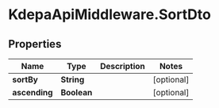 # KdepaApiMiddleware.SortDto

## Properties

Name | Type | Description | Notes
------------ | ------------- | ------------- | -------------
**sortBy** | **String** |  | [optional] 
**ascending** | **Boolean** |  | [optional] 


